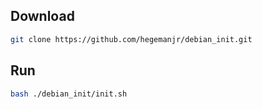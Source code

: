 ## Download
```sh
git clone https://github.com/hegemanjr/debian_init.git
```

## Run
```sh
bash ./debian_init/init.sh
```
